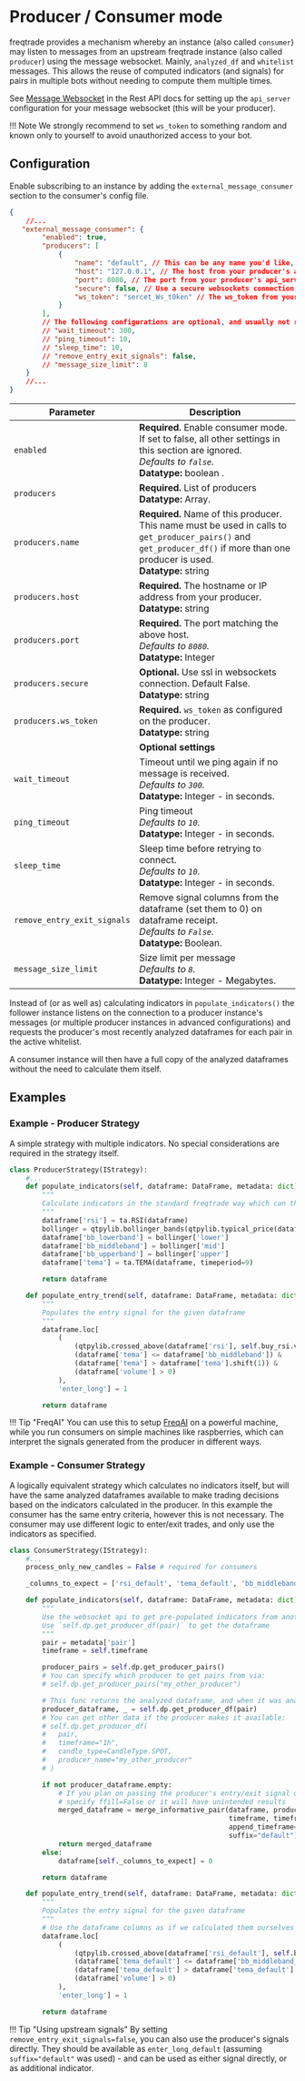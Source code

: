 # Producer / Consumer mode

freqtrade provides a mechanism whereby an instance (also called `consumer`) may listen to messages from an upstream freqtrade instance (also called `producer`) using the message websocket. Mainly, `analyzed_df` and `whitelist` messages. This allows the reuse of computed indicators (and signals) for pairs in multiple bots without needing to compute them multiple times.

See [Message Websocket](rest-api.md#message-websocket) in the Rest API docs for setting up the `api_server` configuration for your message websocket (this will be your producer).

!!! Note
    We strongly recommend to set `ws_token` to something random and known only to yourself to avoid unauthorized access to your bot.

## Configuration

Enable subscribing to an instance by adding the `external_message_consumer` section to the consumer's config file.

```json
{
    //...
   "external_message_consumer": {
        "enabled": true,
        "producers": [
            {
                "name": "default", // This can be any name you'd like, default is "default"
                "host": "127.0.0.1", // The host from your producer's api_server config
                "port": 8080, // The port from your producer's api_server config
                "secure": false, // Use a secure websockets connection, default false
                "ws_token": "sercet_Ws_t0ken" // The ws_token from your producer's api_server config
            }
        ],
        // The following configurations are optional, and usually not required
        // "wait_timeout": 300,
        // "ping_timeout": 10,
        // "sleep_time": 10,
        // "remove_entry_exit_signals": false,
        // "message_size_limit": 8
    }
    //...
}
```

|  Parameter | Description |
|------------|-------------|
| `enabled` | **Required.** Enable consumer mode. If set to false, all other settings in this section are ignored.<br>*Defaults to `false`.*<br> **Datatype:** boolean .
| `producers` | **Required.** List of producers <br> **Datatype:** Array.
| `producers.name` | **Required.** Name of this producer. This name must be used in calls to `get_producer_pairs()` and `get_producer_df()` if more than one producer is used.<br> **Datatype:** string
| `producers.host` | **Required.** The hostname or IP address from your producer.<br> **Datatype:** string
| `producers.port` | **Required.** The port matching the above host.<br>*Defaults to `8080`.*<br> **Datatype:** Integer
| `producers.secure` | **Optional.**  Use ssl in websockets connection. Default False.<br> **Datatype:** string
| `producers.ws_token` | **Required.**  `ws_token` as configured on the producer.<br> **Datatype:** string
| | **Optional settings**
| `wait_timeout` | Timeout until we ping again if no message is received. <br>*Defaults to `300`.*<br> **Datatype:** Integer - in seconds.
| `ping_timeout` | Ping timeout <br>*Defaults to `10`.*<br> **Datatype:** Integer - in seconds.
| `sleep_time` | Sleep time before retrying to connect.<br>*Defaults to `10`.*<br> **Datatype:** Integer - in seconds.
| `remove_entry_exit_signals` | Remove signal columns from the dataframe (set them to 0) on dataframe receipt.<br>*Defaults to `False`.*<br> **Datatype:** Boolean.
| `message_size_limit` | Size limit per message<br>*Defaults to `8`.*<br> **Datatype:** Integer - Megabytes.

Instead of (or as well as) calculating indicators in `populate_indicators()` the follower instance listens on the connection to a producer instance's messages (or multiple producer instances in advanced configurations) and requests the producer's most recently analyzed dataframes for each pair in the active whitelist.

A consumer instance will then have a full copy of the analyzed dataframes without the need to calculate them itself.

## Examples

### Example - Producer Strategy

A simple strategy with multiple indicators. No special considerations are required in the strategy itself.

```py
class ProducerStrategy(IStrategy):
    #...
    def populate_indicators(self, dataframe: DataFrame, metadata: dict) -> DataFrame:
        """
        Calculate indicators in the standard freqtrade way which can then be broadcast to other instances
        """
        dataframe['rsi'] = ta.RSI(dataframe)
        bollinger = qtpylib.bollinger_bands(qtpylib.typical_price(dataframe), window=20, stds=2)
        dataframe['bb_lowerband'] = bollinger['lower']
        dataframe['bb_middleband'] = bollinger['mid']
        dataframe['bb_upperband'] = bollinger['upper']
        dataframe['tema'] = ta.TEMA(dataframe, timeperiod=9)

        return dataframe

    def populate_entry_trend(self, dataframe: DataFrame, metadata: dict) -> DataFrame:
        """
        Populates the entry signal for the given dataframe
        """
        dataframe.loc[
            (
                (qtpylib.crossed_above(dataframe['rsi'], self.buy_rsi.value)) &
                (dataframe['tema'] <= dataframe['bb_middleband']) &
                (dataframe['tema'] > dataframe['tema'].shift(1)) &
                (dataframe['volume'] > 0)
            ),
            'enter_long'] = 1

        return dataframe
```

!!! Tip "FreqAI"
    You can use this to setup [FreqAI](freqai.md) on a powerful machine, while you run consumers on simple machines like raspberries, which can interpret the signals generated from the producer in different ways.


### Example - Consumer Strategy

A logically equivalent strategy which calculates no indicators itself, but will have the same analyzed dataframes available to make trading decisions based on the indicators calculated in the producer. In this example the consumer has the same entry criteria, however this is not necessary. The consumer may use different logic to enter/exit trades, and only use the indicators as specified.

```py
class ConsumerStrategy(IStrategy):
    #...
    process_only_new_candles = False # required for consumers

    _columns_to_expect = ['rsi_default', 'tema_default', 'bb_middleband_default']

    def populate_indicators(self, dataframe: DataFrame, metadata: dict) -> DataFrame:
        """
        Use the websocket api to get pre-populated indicators from another freqtrade instance.
        Use `self.dp.get_producer_df(pair)` to get the dataframe
        """
        pair = metadata['pair']
        timeframe = self.timeframe

        producer_pairs = self.dp.get_producer_pairs()
        # You can specify which producer to get pairs from via:
        # self.dp.get_producer_pairs("my_other_producer")

        # This func returns the analyzed dataframe, and when it was analyzed
        producer_dataframe, _ = self.dp.get_producer_df(pair)
        # You can get other data if the producer makes it available:
        # self.dp.get_producer_df(
        #   pair,
        #   timeframe="1h",
        #   candle_type=CandleType.SPOT,
        #   producer_name="my_other_producer"
        # )

        if not producer_dataframe.empty:
            # If you plan on passing the producer's entry/exit signal directly,
            # specify ffill=False or it will have unintended results
            merged_dataframe = merge_informative_pair(dataframe, producer_dataframe,
                                                      timeframe, timeframe,
                                                      append_timeframe=False,
                                                      suffix="default")
            return merged_dataframe
        else:
            dataframe[self._columns_to_expect] = 0

        return dataframe

    def populate_entry_trend(self, dataframe: DataFrame, metadata: dict) -> DataFrame:
        """
        Populates the entry signal for the given dataframe
        """
        # Use the dataframe columns as if we calculated them ourselves
        dataframe.loc[
            (
                (qtpylib.crossed_above(dataframe['rsi_default'], self.buy_rsi.value)) &
                (dataframe['tema_default'] <= dataframe['bb_middleband_default']) &
                (dataframe['tema_default'] > dataframe['tema_default'].shift(1)) &
                (dataframe['volume'] > 0)
            ),
            'enter_long'] = 1

        return dataframe
```

!!! Tip "Using upstream signals"
    By setting `remove_entry_exit_signals=false`, you can also use the producer's signals directly. They should be available as `enter_long_default` (assuming `suffix="default"` was used) - and can be used as either signal directly, or as additional indicator.
